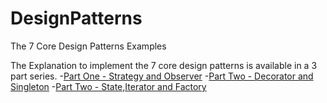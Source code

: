 # DesignPatterns
The 7 Core Design Patterns Examples

The Explanation to implement the 7 core design patterns is available in a 3 part series.
-[Part One - Strategy and Observer](https://letstalkandcode.com/the-7-core-design-patterns/)
-[Part Two - Decorator and Singleton](https://letstalkandcode.com/the-7-core-design-patterns-part-ii/)
-[Part Two - State,Iterator and Factory](https://letstalkandcode.com/the-7-core-design-patterns-part-iii/)
